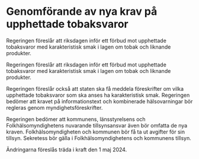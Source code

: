 # Genomförande av nya krav på upphettade tobaksvaror

Regeringen föreslår att riksdagen inför ett förbud mot upphettade tobaksvaror med karakteristisk smak i lagen om tobak och liknande produkter.

Regeringen föreslår att riksdagen inför ett förbud mot upphettade tobaksvaror med karakteristisk smak i lagen om tobak och liknande produkter.

Regeringen föreslår också att staten ska få meddela föreskrifter om vilka upphettade tobaksvaror som ska anses ha karakteristisk smak. Regeringen bedömer att kravet på informationstext och kombinerade hälsovarningar bör regleras genom myndighetsföreskrifter.

Regeringen bedömer att kommunens, länsstyrelsens och Folkhälsomyndighetens nuvarande tillsynsansvar även bör omfatta de nya kraven. Folkhälsomyndigheten och kommunen bör få ta ut avgifter för sin tillsyn. Sekretess bör gälla i Folkhälsomyndighetens och kommunens tillsyn.

Ändringarna föreslås träda i kraft den 1 maj 2024.
